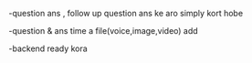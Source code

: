 -question ans , follow up question ans ke aro simply kort hobe

-question & ans time a file(voice,image,video) add

-backend ready kora
